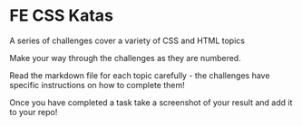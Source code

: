 # FE CSS Katas

A series of challenges cover a variety of CSS and HTML topics

Make your way through the challenges as they are numbered.

Read the markdown file for each topic carefully - the challenges have specific instructions on how to complete them!

Once you have completed a task take a screenshot of your result and add it to your repo!
